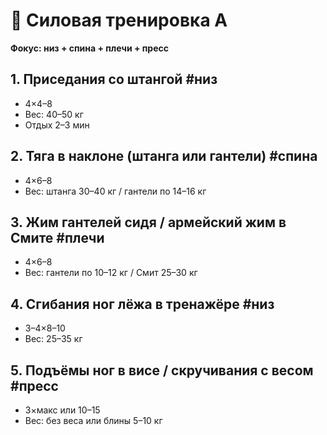 # 💪 Силовая тренировка А  
**Фокус: низ + спина + плечи + пресс**

## 1. Приседания со штангой  #низ  
- 4×4–8  
- Вес: 40–50 кг  
- Отдых 2–3 мин  

## 2. Тяга в наклоне (штанга или гантели)  #спина  
- 4×6–8  
- Вес: штанга 30–40 кг / гантели по 14–16 кг  

## 3. Жим гантелей сидя / армейский жим в Смите  #плечи  
- 4×6–8  
- Вес: гантели по 10–12 кг / Смит 25–30 кг  

## 4. Сгибания ног лёжа в тренажёре  #низ  
- 3–4×8–10  
- Вес: 25–35 кг  

## 5. Подъёмы ног в висе / скручивания с весом  #пресс  
- 3×макс или 10–15  
- Вес: без веса или блины 5–10 кг  
